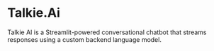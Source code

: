 # Talkie.Ai
Talkie AI is a Streamlit-powered conversational chatbot that streams responses using a custom backend language model.
